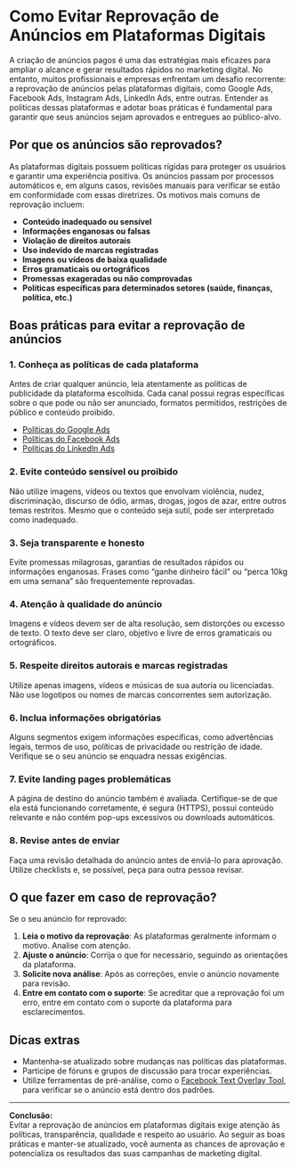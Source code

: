 # Como Evitar Reprovação de Anúncios em Plataformas Digitais

A criação de anúncios pagos é uma das estratégias mais eficazes para ampliar o alcance e gerar resultados rápidos no marketing digital. No entanto, muitos profissionais e empresas enfrentam um desafio recorrente: a reprovação de anúncios pelas plataformas digitais, como Google Ads, Facebook Ads, Instagram Ads, LinkedIn Ads, entre outras. Entender as políticas dessas plataformas e adotar boas práticas é fundamental para garantir que seus anúncios sejam aprovados e entregues ao público-alvo.

## Por que os anúncios são reprovados?

As plataformas digitais possuem políticas rígidas para proteger os usuários e garantir uma experiência positiva. Os anúncios passam por processos automáticos e, em alguns casos, revisões manuais para verificar se estão em conformidade com essas diretrizes. Os motivos mais comuns de reprovação incluem:

- **Conteúdo inadequado ou sensível**
- **Informações enganosas ou falsas**
- **Violação de direitos autorais**
- **Uso indevido de marcas registradas**
- **Imagens ou vídeos de baixa qualidade**
- **Erros gramaticais ou ortográficos**
- **Promessas exageradas ou não comprovadas**
- **Políticas específicas para determinados setores (saúde, finanças, política, etc.)**

## Boas práticas para evitar a reprovação de anúncios

### 1. **Conheça as políticas de cada plataforma**

Antes de criar qualquer anúncio, leia atentamente as políticas de publicidade da plataforma escolhida. Cada canal possui regras específicas sobre o que pode ou não ser anunciado, formatos permitidos, restrições de público e conteúdo proibido.

- [Políticas do Google Ads](https://support.google.com/adspolicy/answer/6008942?hl=pt-BR)
- [Políticas do Facebook Ads](https://www.facebook.com/policies/ads/)
- [Políticas do LinkedIn Ads](https://www.linkedin.com/legal/ads-policy)

### 2. **Evite conteúdo sensível ou proibido**

Não utilize imagens, vídeos ou textos que envolvam violência, nudez, discriminação, discurso de ódio, armas, drogas, jogos de azar, entre outros temas restritos. Mesmo que o conteúdo seja sutil, pode ser interpretado como inadequado.

### 3. **Seja transparente e honesto**

Evite promessas milagrosas, garantias de resultados rápidos ou informações enganosas. Frases como “ganhe dinheiro fácil” ou “perca 10kg em uma semana” são frequentemente reprovadas.

### 4. **Atenção à qualidade do anúncio**

Imagens e vídeos devem ser de alta resolução, sem distorções ou excesso de texto. O texto deve ser claro, objetivo e livre de erros gramaticais ou ortográficos.

### 5. **Respeite direitos autorais e marcas registradas**

Utilize apenas imagens, vídeos e músicas de sua autoria ou licenciadas. Não use logotipos ou nomes de marcas concorrentes sem autorização.

### 6. **Inclua informações obrigatórias**

Alguns segmentos exigem informações específicas, como advertências legais, termos de uso, políticas de privacidade ou restrição de idade. Verifique se o seu anúncio se enquadra nessas exigências.

### 7. **Evite landing pages problemáticas**

A página de destino do anúncio também é avaliada. Certifique-se de que ela está funcionando corretamente, é segura (HTTPS), possui conteúdo relevante e não contém pop-ups excessivos ou downloads automáticos.

### 8. **Revise antes de enviar**

Faça uma revisão detalhada do anúncio antes de enviá-lo para aprovação. Utilize checklists e, se possível, peça para outra pessoa revisar.

## O que fazer em caso de reprovação?

Se o seu anúncio for reprovado:

1. **Leia o motivo da reprovação**: As plataformas geralmente informam o motivo. Analise com atenção.
2. **Ajuste o anúncio**: Corrija o que for necessário, seguindo as orientações da plataforma.
3. **Solicite nova análise**: Após as correções, envie o anúncio novamente para revisão.
4. **Entre em contato com o suporte**: Se acreditar que a reprovação foi um erro, entre em contato com o suporte da plataforma para esclarecimentos.

## Dicas extras

- Mantenha-se atualizado sobre mudanças nas políticas das plataformas.
- Participe de fóruns e grupos de discussão para trocar experiências.
- Utilize ferramentas de pré-análise, como o [Facebook Text Overlay Tool](https://www.facebook.com/ads/tools/text_overlay), para verificar se o anúncio está dentro dos padrões.

---

**Conclusão:**  
Evitar a reprovação de anúncios em plataformas digitais exige atenção às políticas, transparência, qualidade e respeito ao usuário. Ao seguir as boas práticas e manter-se atualizado, você aumenta as chances de aprovação e potencializa os resultados das suas campanhas de marketing digital.